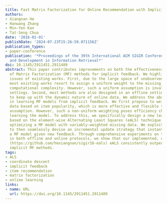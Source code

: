 ```yaml
---
title: Fast Matrix Factorization for Online Recommendation with Implicit Feedback
authors:
- Xiangnan He
- Hanwang Zhang
- Min-Yen Kan
- Tat-Seng Chua
date: '2016-01-01'
publishDate: '2024-07-23T15:26:59.071156Z'
publication_types:
- paper-conference
publication: '*Proceedings of the 39th International ACM SIGIR Conference on Research
  and Development in Information Retrieval*'
doi: 10.1145/2911451.2911489
abstract: This paper contributes improvements on both the effectiveness and efficiency
  of Matrix Factorization (MF) methods for implicit feedback. We highlight two critical
  issues of existing works. First, due to the large space of unobserved feedback,
  most existing works resort to assign a uniform weight to the missing data to reduce
  computational complexity. However, such a uniform assumption is invalid in real-world
  settings. Second, most methods are also designed in an offline setting and fail
  to keep up with the dynamic nature of online data. We address the above two issues
  in learning MF models from implicit feedback. We first propose to weight the missing
  data based on item popularity, which is more effective and flexible than the uniform-weight
  assumption. However, such a non-uniform weighting poses efficiency challenge in
  learning the model. To address this, we specifically design a new learning algorithm
  based on the element-wise Alternating Least Squares (eALS) technique, for efficiently
  optimizing a MF model with variably-weighted missing data. We exploit this efficiency
  to then seamlessly devise an incremental update strategy that instantly refreshes
  a MF model given new feedback. Through comprehensive experiments on two public datasets
  in both offline and online protocols, we show that our implemented, open-source
  (https://github.com/hexiangnan/sigir16-eals) eALS consistently outperforms state-of-the-art
  implicit MF methods.
tags:
- ALS
- coordinate descent
- implicit feedback
- item recommendation
- matrix factorization
- online learning
links:
- name: URL
  url: https://doi.org/10.1145/2911451.2911489
---
```

